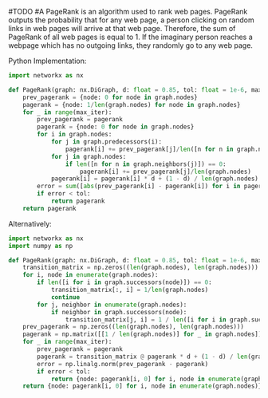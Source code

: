 #TODO #A
PageRank is an algorithm used to rank web pages. PageRank outputs the probability that for any web page, a person clicking on random links in web pages will arrive at that web page. Therefore, the sum of PageRank of all web pages is equal to 1. If the imaginary person reaches a webpage which has no outgoing links, they randomly go to any web page.


Python Implementation:
```python
import networkx as nx

def PageRank(graph: nx.DiGraph, d: float = 0.85, tol: float = 1e-6, max_iter: int = 10000) -> dict:
    prev_pagerank = {node: 0 for node in graph.nodes}
    pagerank = {node: 1/len(graph.nodes) for node in graph.nodes}
    for _ in range(max_iter):
        prev_pagerank = pagerank
        pagerank = {node: 0 for node in graph.nodes}
        for i in graph.nodes:
            for j in graph.predecessors(i):
                pagerank[i] += prev_pagerank[j]/len([n for n in graph.neighbors(j)])
            for j in graph.nodes:
                if len([n for n in graph.neighbors(j)]) == 0:
                    pagerank[i] += prev_pagerank[j]/len(graph.nodes)
            pagerank[i] = pagerank[i] * d + (1 - d) / len(graph.nodes)
        error = sum([abs(prev_pagerank[i] - pagerank[i]) for i in pagerank.keys()])
        if error < tol:
            return pagerank
    return pagerank
```

Alternatively:
```python
import networkx as nx
import numpy as np

def PageRank(graph: nx.DiGraph, d: float = 0.85, tol: float = 1e-6, max_iter: int = 10000) -> dict:
    transition_matrix = np.zeros((len(graph.nodes), len(graph.nodes)))
    for i, node in enumerate(graph.nodes):
        if len([i for i in graph.successors(node)]) == 0:
            transition_matrix[:, i] = 1/len(graph.nodes)
            continue
        for j, neighbor in enumerate(graph.nodes):
            if neighbor in graph.successors(node):
                transition_matrix[j, i] = 1 / len([i for i in graph.successors(node)])
    prev_pagerank = np.zeros((len(graph.nodes), len(graph.nodes)))
    pagerank = np.matrix([[1 / len(graph.nodes)] for _ in graph.nodes])
    for _ in range(max_iter):
        prev_pagerank = pagerank
        pagerank = transition_matrix @ pagerank * d + (1 - d) / len(graph.nodes)
        error = np.linalg.norm(prev_pagerank - pagerank)
        if error < tol:
            return {node: pagerank[i, 0] for i, node in enumerate(graph.nodes)}
    return {node: pagerank[i, 0] for i, node in enumerate(graph.nodes)}
```